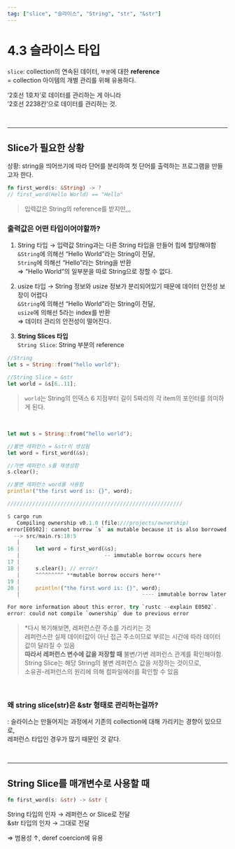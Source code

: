 ```yaml
---
tag: ["slice", "슬라이스", "String", "str", "&str"]
---
```


# 4.3 슬라이스 타입

`slice`: collection의 연속된 데이터, `부분`에 대한 **reference**  
= collection 아이템의 개별 관리를 위해 유용하다.

‘2호선 1호차’로 데이터를 관리하는 게 아니라  
’2호선 2238칸’으로 데이터를 관리하는 것.

<br/>

---

## Slice가 필요한 상황

상황: string을 띄어쓰기에 따라 단어를 분리하여 첫 단어를 출력하는 프로그램을 만들고자 한다.

```rust
fn first_word(s: &String) -> ?
// first_word(Hello World) == "Hello"
```

> 입력값은 String의 reference를 받지만,,,

### 출력값은 어떤 타입이어야할까?

1) String 타입 → 입력값 String과는 다른 String 타입을 만들어 힙에 할당해야함  
`&String`에 의해선 “Hello World”라는 String이 전달,  
`String`에 의해선 “Hello”라는 String을 반환  
⇒ “Hello World”의 일부분을 따로 String으로 정할 수 없다.

2) usize 타입 → String 정보와 usize 정보가 분리되어있기 때문에 데이터 안전성 보장이 어렵다  
`&String`에 의해선 “Hello World”라는 String이 전달,   
`usize`에 의해선 5라는 index를 반환  
⇒ 데이터 관리의 안전성이 떨어진다.

3) **String Slices 타입**  
`String Slice`: String 부분의 reference  

```rust
//String
let s = String::from("hello world");

//String Slice = &str
let world = &s[6..11];
```

> `world`는 String의 인덱스 6 지점부터 길이 5짜리의 각 item의 포인터를 의미하게 된다.

<br/>

```rust
let mut s = String::from("hello world");

//불변 레퍼런스 = &str이 생성됨
let word = first_word(&s);

//가변 레퍼런스 s를 재생성함
s.clear(); 

//불변 레퍼런스 word를 사용함
println!("the first word is: {}", word);

////////////////////////////////////////////////////////

$ cargo run
   Compiling ownership v0.1.0 (file:///projects/ownership)
error[E0502]: cannot borrow `s` as mutable because it is also borrowed as immutable
  --> src/main.rs:18:5
   |
16 |     let word = first_word(&s);
   |                           -- immutable borrow occurs here
17 |
18 |     s.clear(); // error!
   |     ^^^^^^^^^ **mutable borrow occurs here**
19 |
20 |     println!("the first word is: {}", word);
   |                                       ---- immutable borrow later used here

For more information about this error, try `rustc --explain E0502`.
error: could not compile `ownership` due to previous error
```

> *다시 복기해보면, 레퍼런스란 주소를 가리키는 것   
> 레퍼런스란 실제 데이터값이 아닌 접근 주소이므로 부르는 시간에 따라 데이터 값이 달라질 수 있음   
> **따라서 레퍼런스 변수에 값을 저장할 때** 불변/가변 레퍼런스 관계를 확인해야함.   
> String Slice는 해당 String의 불변 레퍼런스 값을 저장하는 것이므로,  
> 소유권-레퍼런스의 원리에 의해 컴파일에러를 확인할 수 있음

<br/>

### 왜 string slice(str)은 &str 형태로 관리하는걸까?
: 슬라이스는 만들어지는 과정에서 기존의 collection에 대해 가리키는 경향이 있으므로,  
레퍼런스 타입인 경우가 많기 때문인 것 같다.

<br/>

---

## String Slice를 매개변수로 사용할 때

```rust
fn first_word(s: &str) -> &str {
```

String 타입의 인자 → 레퍼런스 or Slice로 전달  
&str 타입의 인자 → 그대로 전달

⇒ 범용성 ↑, deref coercion에 유용
